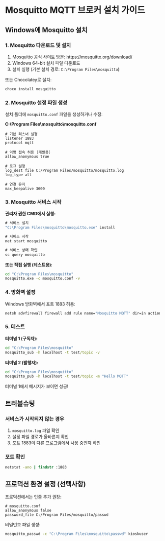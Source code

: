 # Mosquitto MQTT 브로커 설치 가이드

## Windows에 Mosquitto 설치

### 1. Mosquitto 다운로드 및 설치

1. Mosquitto 공식 사이트 방문: https://mosquitto.org/download/
2. Windows 64-bit 설치 파일 다운로드
3. 설치 실행 (기본 설치 경로: `C:\Program Files\mosquitto`)

또는 Chocolatey로 설치:
```bash
choco install mosquitto
```

### 2. Mosquitto 설정 파일 생성

설치 폴더에 `mosquitto.conf` 파일을 생성하거나 수정:

**C:\Program Files\mosquitto\mosquitto.conf**
```
# 기본 리스너 설정
listener 1883
protocol mqtt

# 익명 접속 허용 (개발용)
allow_anonymous true

# 로그 설정
log_dest file C:/Program Files/mosquitto/mosquitto.log
log_type all

# 연결 유지
max_keepalive 3600
```

### 3. Mosquitto 서비스 시작

**관리자 권한 CMD에서 실행:**

```cmd
# 서비스 설치
"C:\Program Files\mosquitto\mosquitto.exe" install

# 서비스 시작
net start mosquitto

# 서비스 상태 확인
sc query mosquitto
```

**또는 직접 실행 (테스트용):**
```cmd
cd "C:\Program Files\mosquitto"
mosquitto.exe -c mosquitto.conf -v
```

### 4. 방화벽 설정

Windows 방화벽에서 포트 1883 허용:
```cmd
netsh advfirewall firewall add rule name="Mosquitto MQTT" dir=in action=allow protocol=TCP localport=1883
```

### 5. 테스트

**터미널 1 (구독자):**
```cmd
cd "C:\Program Files\mosquitto"
mosquitto_sub -h localhost -t test/topic -v
```

**터미널 2 (발행자):**
```cmd
cd "C:\Program Files\mosquitto"
mosquitto_pub -h localhost -t test/topic -m "Hello MQTT"
```

터미널 1에서 메시지가 보이면 성공!

## 트러블슈팅

### 서비스가 시작되지 않는 경우
1. `mosquitto.log` 파일 확인
2. 설정 파일 경로가 올바른지 확인
3. 포트 1883이 다른 프로그램에서 사용 중인지 확인

### 포트 확인
```cmd
netstat -ano | findstr :1883
```

## 프로덕션 환경 설정 (선택사항)

프로덕션에서는 인증 추가 권장:

```
# mosquitto.conf
allow_anonymous false
password_file C:/Program Files/mosquitto/passwd
```

비밀번호 파일 생성:
```cmd
mosquitto_passwd -c "C:\Program Files\mosquitto\passwd" kioskuser
```
